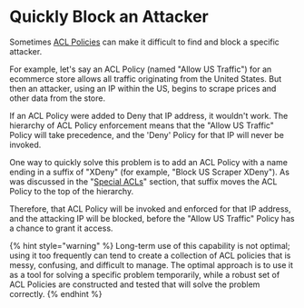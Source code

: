 # Quickly Block an Attacker

Sometimes [ACL Policies](../../product-walkthrough/security/profiles/acl-policies.md) can make it difficult to find and block a specific attacker.

For example, let's say an ACL Policy \(named "Allow US Traffic"\) for an ecommerce store allows all traffic originating from the United States. But then an attacker, using an IP within the US, begins to scrape prices and other data from the store. 

If an ACL Policy were added to Deny that IP address, it wouldn't work. The hierarchy of ACL Policy enforcement means that the "Allow US Traffic" Policy will take precedence, and the 'Deny' Policy for that IP will never be invoked.

One way to quickly solve this problem is to add an ACL Policy with a name ending in a suffix of "XDeny" \(for example, "Block US Scraper XDeny"\). As was discussed in the "[Special ACLs](../../product-walkthrough/security/profiles/acl-policies.md#special-acls)" section, that suffix moves the ACL Policy to the top of the hierarchy. 

Therefore, that ACL Policy will be invoked and enforced for that IP address, and the attacking IP will be blocked, before the "Allow US Traffic" Policy has a chance to grant it access.

{% hint style="warning" %}
Long-term use of this capability is not optimal; using it too frequently can tend to create a collection of ACL policies that is messy, confusing, and difficult to manage. The optimal approach is to use it as a tool for solving a specific problem temporarily, while a robust set of ACL Policies are constructed and tested that will solve the problem correctly. 
{% endhint %}

